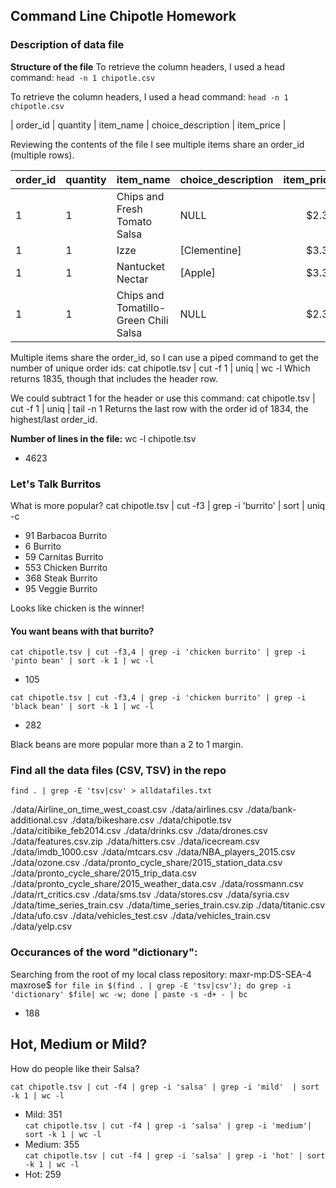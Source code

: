 ## Command Line Chipotle Homework


### Description of data file
**Structure of the file**
To retrieve the column headers, I used a head command: `head -n 1 chipotle.csv`

To retrieve the column headers, I used a head command: `head -n 1 chipotle.csv`

| order_id | quantity | item_name | choice_description | item_price | 

Reviewing the contents of the file I see multiple items share an order_id (multiple rows).

| order_id | quantity | item_name | choice_description | item_price | 
|-------|--------|----------|------------|----------:| 
| 1 | 1 | Chips and Fresh Tomato Salsa | NULL | $2.39 | 
| 1 | 1 | Izze | [Clementine] | $3.39  | 
| 1 | 1 | Nantucket Nectar | [Apple] | $3.39  | 
| 1 | 1 | Chips and Tomatillo-Green Chili Salsa | NULL | $2.39 | 


Multiple items share the order_id, so I can use a piped command to get the number of unique order ids:
cat chipotle.tsv | cut -f 1 | uniq | wc -l
Which returns 1835, though that includes the header row.

We could subtract 1 for the header or use this command:
cat chipotle.tsv | cut -f 1 | uniq | tail -n 1
Returns the last row with the order id of 1834, the highest/last order_id.

**Number of lines in the file:**
wc -l chipotle.tsv 
* 4623

### Let's Talk Burritos
What is more popular?
cat chipotle.tsv | cut -f3 | grep -i 'burrito' | sort | uniq -c
* 91 Barbacoa Burrito
*  6 Burrito
* 59 Carnitas Burrito
* 553 Chicken Burrito
* 368 Steak Burrito
* 95 Veggie Burrito
  
Looks like chicken is the winner!

#### You want beans with that burrito?

`cat chipotle.tsv | cut -f3,4 | grep -i 'chicken burrito' | grep -i 'pinto bean' | sort -k 1 | wc -l`<br>
* 105


`cat chipotle.tsv | cut -f3,4 | grep -i 'chicken burrito' | grep -i 'black bean' | sort -k 1 | wc -l`<br> 
* 282


Black beans are more popular more than a 2 to 1 margin.

### Find all the data files (CSV, TSV) in the repo

`find . | grep -E 'tsv|csv' > alldatafiles.txt`

./data/Airline_on_time_west_coast.csv
./data/airlines.csv
./data/bank-additional.csv
./data/bikeshare.csv
./data/chipotle.tsv
./data/citibike_feb2014.csv
./data/drinks.csv
./data/drones.csv
./data/features.csv.zip
./data/hitters.csv
./data/icecream.csv
./data/imdb_1000.csv
./data/mtcars.csv
./data/NBA_players_2015.csv
./data/ozone.csv
./data/pronto_cycle_share/2015_station_data.csv
./data/pronto_cycle_share/2015_trip_data.csv
./data/pronto_cycle_share/2015_weather_data.csv
./data/rossmann.csv
./data/rt_critics.csv
./data/sms.tsv
./data/stores.csv
./data/syria.csv
./data/time_series_train.csv
./data/time_series_train.csv.zip
./data/titanic.csv
./data/ufo.csv
./data/vehicles_test.csv
./data/vehicles_train.csv
./data/yelp.csv

### Occurances of the word "dictionary":
Searching from the root of my local class repository:
maxr-mp:DS-SEA-4 maxrose$ 
`for file in $(find . | grep -E 'tsv|csv'); do grep -i 'dictionary' $file| wc -w; done | paste -s -d+ - | bc`
* 188

## Hot, Medium or Mild?

How do people like their Salsa?

`cat chipotle.tsv | cut -f4 | grep -i 'salsa' | grep -i 'mild'  | sort -k 1 | wc -l`<br>
* Mild: 351<br>
`cat chipotle.tsv | cut -f4 | grep -i 'salsa' | grep -i 'medium'| sort -k 1 | wc -l`<br>
* Medium: 355<br>
`cat chipotle.tsv | cut -f4 | grep -i 'salsa' | grep -i 'hot' | sort -k 1 | wc -l`<br>
* Hot: 259<br>





 
